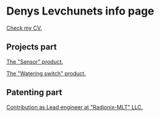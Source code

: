 # Denys Levchunets info page

[Check my CV.](https://norneeded.github.io/Denys_Levchunets-Embedded_engineer.pdf)

## Projects part
[The "Sensor" product.](https://www.linkedin.com/pulse/greenhouse-automation-sensor-product-denys-levchunets)

[The "Watering switch" product.](https://www.linkedin.com/pulse/greenhouse-automation-watering-switch-product-denys-levchunets)

## Patenting part
[Contribution as Lead engineer at "Radionix-MLT" LLC.](https://library.ukrpatent.org/get_pdf?zayavkanumber=u201904244&doctype=ou)
